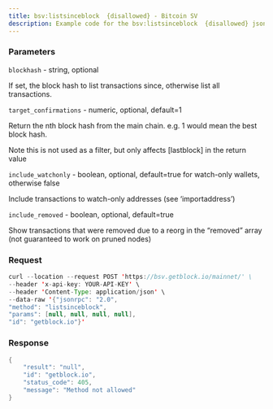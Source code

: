 ```yaml
---
title: bsv:listsinceblock  {disallowed} - Bitcoin SV
description: Example code for the bsv:listsinceblock  {disallowed} json-rpc method. Сomplete guide on how to use bsv:listsinceblock  {disallowed} json-rpc in GetBlock.io Web3 documentation.
---
```


### Parameters


`blockhash` - string, optional

If set, the block hash to list transactions since, otherwise list all
transactions.

`target_confirmations` - numeric, optional, default=1

Return the nth block hash from the main chain. e.g. 1 would mean the
best block hash.

Note this is not used as a filter, but only affects \[lastblock\] in the
return value

`include_watchonly` - boolean, optional, default=true for watch-only
wallets, otherwise false

Include transactions to watch-only addresses (see ‘importaddress’)

`include_removed` - boolean, optional, default=true

Show transactions that were removed due to a reorg in the “removed”
array (not guaranteed to work on pruned nodes)

### Request

``` java
curl --location --request POST 'https://bsv.getblock.io/mainnet/' \ 
--header 'x-api-key: YOUR-API-KEY' \ 
--header 'Content-Type: application/json' \ 
--data-raw '{"jsonrpc": "2.0",
"method": "listsinceblock",
"params": [null, null, null, null],
"id": "getblock.io"}'
```

###  Response

``` java
{
    "result": "null",
    "id": "getblock.io",
    "status_code": 405,
    "message": "Method not allowed"
}
```

